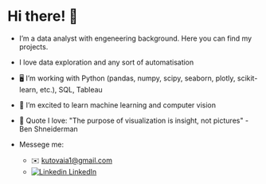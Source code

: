 # Hi there! 👋

- I’m a data analyst with engeneering background. Here you can find my projects.
- I love data exploration and any sort of automatisation

- 🖥️ I’m working with Python (pandas, numpy, scipy, seaborn, plotly, scikit-learn, etc.), SQL, Tableau

- 🌱 I’m excited to learn machine learning and computer vision

- 💬 Quote I love: "The purpose of visualization is insight, not pictures" - Ben Shneiderman

- Messege me:
  - ✉️ kutovaia1@gmail.com
  - [![Linkedin](https://i.stack.imgur.com/gVE0j.png) LinkedIn](https://www.linkedin.com/in/katekut1/)
&nbsp;



<!---
KateK1/KateK1 is a ✨ special ✨ repository because its `README.md` (this file) appears on your GitHub profile.
You can click the Preview link to take a look at your changes.
--->
